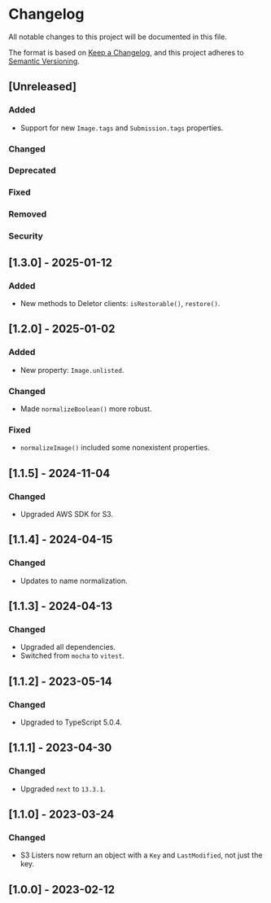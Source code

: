 # Changelog

All notable changes to this project will be documented in this file.

The format is based on [Keep a Changelog](https://keepachangelog.com/en/1.0.0/),
and this project adheres to [Semantic Versioning](https://semver.org/spec/v2.0.0.html).

## [Unreleased]

### Added

- Support for new `Image.tags` and `Submission.tags` properties.

### Changed

### Deprecated

### Fixed

### Removed

### Security

## [1.3.0] - 2025-01-12

### Added

- New methods to Deletor clients: `isRestorable()`, `restore()`.

## [1.2.0] - 2025-01-02

### Added

- New property: `Image.unlisted`.

### Changed

- Made `normalizeBoolean()` more robust.

### Fixed

- `normalizeImage()` included some nonexistent properties.

## [1.1.5] - 2024-11-04

### Changed

- Upgraded AWS SDK for S3.

## [1.1.4] - 2024-04-15

### Changed

- Updates to name normalization.

## [1.1.3] - 2024-04-13

### Changed

- Upgraded all dependencies.
- Switched from `mocha` to `vitest`.

## [1.1.2] - 2023-05-14

### Changed

- Upgraded to TypeScript 5.0.4.

## [1.1.1] - 2023-04-30

### Changed

- Upgraded `next` to `13.3.1`.

## [1.1.0] - 2023-03-24

### Changed

- S3 Listers now return an object with a `Key` and `LastModified`, not just the key.

## [1.0.0] - 2023-02-12

